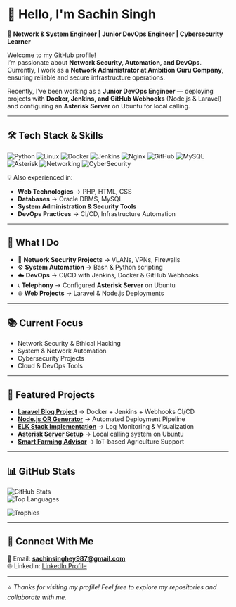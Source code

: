 # 👋 Hello, I'm Sachin Singh  

🚀 **Network & System Engineer | Junior DevOps Engineer | Cybersecurity Learner**  

Welcome to my GitHub profile!  
I’m passionate about **Network Security, Automation, and DevOps**. Currently, I work as a **Network Administrator at Ambition Guru Company**, ensuring reliable and secure infrastructure operations.  

Recently, I’ve been working as a **Junior DevOps Engineer** — deploying projects with **Docker, Jenkins, and GitHub Webhooks** (Node.js & Laravel) and configuring an **Asterisk Server** on Ubuntu for local calling.  

---

## 🛠️ Tech Stack & Skills  

![Python](https://img.shields.io/badge/Python-3776AB?style=for-the-badge&logo=python&logoColor=white)
![Linux](https://img.shields.io/badge/Linux-FCC624?style=for-the-badge&logo=linux&logoColor=black)
![Docker](https://img.shields.io/badge/Docker-2496ED?style=for-the-badge&logo=docker&logoColor=white)
![Jenkins](https://img.shields.io/badge/Jenkins-D24939?style=for-the-badge&logo=jenkins&logoColor=white)
![Nginx](https://img.shields.io/badge/Nginx-009639?style=for-the-badge&logo=nginx&logoColor=white)
![GitHub](https://img.shields.io/badge/GitHub-181717?style=for-the-badge&logo=github&logoColor=white)
![MySQL](https://img.shields.io/badge/MySQL-4479A1?style=for-the-badge&logo=mysql&logoColor=white)
![Asterisk](https://img.shields.io/badge/Asterisk-F68C1F?style=for-the-badge&logo=asterisk&logoColor=white)
![Networking](https://img.shields.io/badge/Networking-0078D7?style=for-the-badge&logo=cisco&logoColor=white)
![CyberSecurity](https://img.shields.io/badge/Cyber_Security-EE0000?style=for-the-badge&logo=hackthebox&logoColor=white)

💡 Also experienced in:  
- **Web Technologies** → PHP, HTML, CSS  
- **Databases** → Oracle DBMS, MySQL  
- **System Administration & Security Tools**  
- **DevOps Practices** → CI/CD, Infrastructure Automation  

---

## 📌 What I Do  

- 🔐 **Network Security Projects** → VLANs, VPNs, Firewalls  
- ⚙️ **System Automation** → Bash & Python scripting  
- ☁️ **DevOps** → CI/CD with Jenkins, Docker & GitHub Webhooks  
- 📞 **Telephony** → Configured **Asterisk Server** on Ubuntu  
- 🌐 **Web Projects** → Laravel & Node.js Deployments  

---

## 📚 Current Focus  

- Network Security & Ethical Hacking  
- System & Network Automation  
- Cybersecurity Projects  
- Cloud & DevOps Tools  

---

## 🚀 Featured Projects  

- **[Laravel Blog Project](https://github.com/1996sachin/Laravel-From-Scratch-Blog-Project)** → Docker + Jenkins + Webhooks CI/CD  
- **[Node.js QR Generator](https://github.com/1996sachin/Node-JS-QR-Code-Generator)** → Automated Deployment Pipeline  
- **[ELK Stack Implementation](https://github.com/1996sachin/ELK-Stack-Implementation)** → Log Monitoring & Visualization  
- **[Asterisk Server Setup](#)** → Local calling system on Ubuntu  
- **[Smart Farming Advisor](https://github.com/1996sachin/smart-farming-advisor-main)** → IoT-based Agriculture Support  

---

## 📊 GitHub Stats  

![GitHub Stats](https://github-readme-stats.vercel.app/api?username=1996sachin&show_icons=true&theme=radical)  
![Top Languages](https://github-readme-stats.vercel.app/api/top-langs/?username=1996sachin&layout=compact&theme=radical)  

![Trophies](https://github-profile-trophy.vercel.app/?username=1996sachin&theme=onedark&row=1&column=6)  

---

## 🤝 Connect With Me  

📧 Email: **sachinsinghey987@gmail.com**  
🌐 LinkedIn: [LinkedIn Profile](https://www.linkedin.com/in/yourprofile)  

---

⭐️ *Thanks for visiting my profile! Feel free to explore my repositories and collaborate with me.*  
